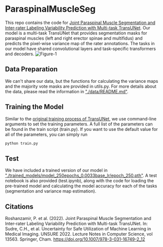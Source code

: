 # ParaspinalMuscleSeg

This repo contains the code for [Joint Paraspinal Muscle Segmentation and Inter-rater Labeling Variability Prediction with Multi-task TransUNet](https://link.springer.com/chapter/10.1007/978-3-031-16749-2_12). 
Our model is a multi-task TransUNet that provides segmentation masks for paraspinal muscles (left and right erector spinae and multifidus) and predicts the pixel-wise variance map of the rater annotations. The tasks in our model have shared convolutional layers and task-specific transformers and decoders.
![Figure-1](https://github.com/HealthX-Lab/ParaspinalMuscleSeg/assets/48385483/5673ba2d-e87a-4547-847c-e98671081340)
## Data Preparation
We can't share our data, but the functions for calculating the variance maps and the majority vote masks are provided in utils.py. For more details about the data, please read the information in ["./data/README.md"](data/README.md).
## Training the Model
Similar to the [original training process of TransUNet](https://github.com/Beckschen/TransUNet/tree/main), we use command-line arguments to set the training parameters. A full list of the parameters can be found in the train script (train.py). If you want to use the default value for all of the parameters, you can simply run
```bash
python train.py
```
## Test
We have included a trained version of our model in ["./trained_models/model_250epochs_0.0033base_lr/epoch_250.pth"](trained_models/model_250epochs_0.0033base_lr). A test notebook is also provided (test.ipynb), along with the code for loading the pre-trained model and calculating the model accuracy for each of the tasks (segmentation and variance map estimation).
## Citations
Roshanzamir, P. et al. (2022). Joint Paraspinal Muscle Segmentation and Inter-rater Labeling Variability Prediction with Multi-task TransUNet. In: Sudre, C.H., et al. Uncertainty for Safe Utilization of Machine Learning in Medical Imaging. UNSURE 2022. Lecture Notes in Computer Science, vol 13563. Springer, Cham. https://doi.org/10.1007/978-3-031-16749-2_12
